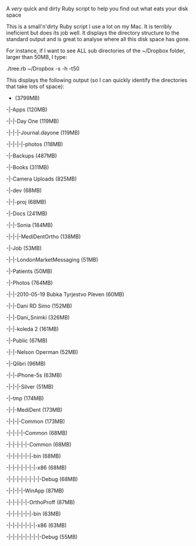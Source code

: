A *very* quick and dirty Ruby script to help you find out what eats your disk space

This is a small'n'dirty Ruby script I use a lot on my Mac. It is terribly ineficient but does its job well.
It displays the directory structure to the standard output and is great to analyse where all this disk space has gone.

For instance, if I want to see ALL sub directories of the ~/Dropbox folder, larger than 50MB, I type:

./tree.rb ~/Dropbox -s -h -t50 

This displays the following output (so I can quickly identify the directories that take lots of space):


- (3799MB)

-|-Apps (120MB)

-|-|-Day One (119MB)

-|-|-|-Journal.dayone (119MB)

-|-|-|-|-photos (118MB)

-|-Backups (487MB)

-|-Books (311MB)

-|-Camera Uploads (825MB)

-|-dev (68MB)

-|-|-proj (68MB)

-|-Docs (241MB)

-|-|-Sonia (184MB)

-|-|-|-MediDentOrtho (138MB)

-|-Job (53MB)

-|-|-LondonMarketMessaging (51MB)

-|-Patients (50MB)

-|-Photos (764MB)

-|-|-2010-05-19 Bubka Tyrjestvo Pleven (60MB)

-|-|-Dani RD Simo (152MB)

-|-|-Dani_Snimki (326MB)

-|-|-koleda 2 (161MB)

-|-Public (67MB)

-|-|-Nelson Operman (52MB)

-|-Qlibri (96MB)

-|-|-iPhone-5s (63MB)

-|-|-|-Silver (51MB)

-|-tmp (174MB)

-|-|-MediDent (173MB)

-|-|-|-Common (173MB)

-|-|-|-|-Common (68MB)

-|-|-|-|-|-Common (68MB)

-|-|-|-|-|-|-bin (68MB)

-|-|-|-|-|-|-|-x86 (68MB)

-|-|-|-|-|-|-|-|-Debug (68MB)

-|-|-|-|-WinApp (87MB)

-|-|-|-|-|-OrthoProff (87MB)

-|-|-|-|-|-|-bin (63MB)

-|-|-|-|-|-|-|-x86 (63MB)

-|-|-|-|-|-|-|-|-Debug (55MB)

